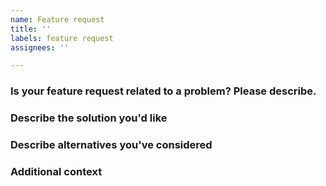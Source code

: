 ```yaml
---
name: Feature request
title: ''
labels: feature request
assignees: ''

---
```


<!-- 
No questions here please! If you have a question about how to use Locust read the documentation or ask on locustio.slack.com (sign up here: https://communityinviter.com/apps/locustio/locust)

You can also ask questions on StackOverflow, https://stackoverflow.com/questions/ask just remember to tag your question with "locust".
-->

### Is your feature request related to a problem? Please describe.
<!-- A clear and concise description of what the problem is. Ex. I'm always frustrated when [...] -->

### Describe the solution you'd like
<!-- A clear and concise description of what you want to happen -->

### Describe alternatives you've considered
<!-- A clear and concise description of any alternative solutions or features you've considered -->

### Additional context
<!-- Add any other context or screenshots about the feature request here -->
